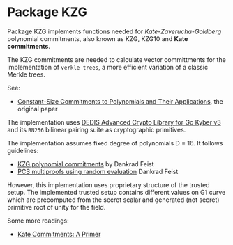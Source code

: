 # Package KZG
Package KZG implements functions needed for _Kate-Zaverucha-Goldberg_ polynomial commitments,
also known as KZG, KZG10 and **Kate commitments**.

The KZG commitments are needed to calculate vector committments for the implementation
of `verkle trees`, a more efficient variation of a classic Merkle trees.

See:
* [Constant-Size Commitments to Polynomials and Their Applications](https://www.iacr.org/archive/asiacrypt2010/6477178/6477178.pdf),
  the original paper

The implementation uses [DEDIS Advanced Crypto Library for Go Kyber v3](https://github.com/dedis/kyber)
and its `BN256` bilinear pairing suite as cryptographic primitives.

The implementation assumes fixed degree of polynomials D = 16. It follows guidelines:
* [KZG polynomial commitments](https://dankradfeist.de/ethereum/2020/06/16/kate-polynomial-commitments.html) by Dankrad Feist
* [PCS multiproofs using random evaluation](https://dankradfeist.de/ethereum/2021/06/18/pcs-multiproofs.html) Dankrad Feist

However, this implementation uses proprietary structure of the trusted setup.
The implemented trusted setup contains different values on G1 curve which are precomputed from the secret scalar and
generated (not secret) primitive root of unity for the field.

Some more readings:

* [Kate Commitments: A Primer](https://hackmd.io/@tompocock/Hk2A7BD6U)
